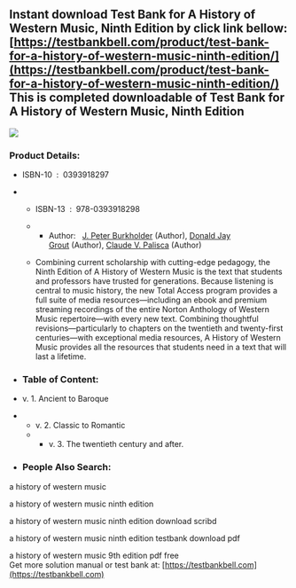 Instant download **Test Bank for A History of Western Music, Ninth Edition** by click link bellow:  
[https://testbankbell.com/product/test-bank-for-a-history-of-western-music-ninth-edition/](https://testbankbell.com/product/test-bank-for-a-history-of-western-music-ninth-edition/)  
This is completed downloadable of Test Bank for A History of Western Music, Ninth Edition
-----------------------------------------------------------------------------------------


![](https://testbankbell.com/wp-content/uploads/2023/05/Test-Bank-for-A-History-of-Western-Music-Ninth-Edition-228x228-1.jpg)
### Product Details:


* ISBN-10 ‏ : ‎ 0393918297
* * ISBN-13 ‏ : ‎ 978-0393918298
  * * Author:   [J. Peter Burkholder](https://www.amazon.com/J-Peter-Burkholder/e/B001IGORJK/ref=dp_byline_cont_book_1) (Author), [Donald Jay Grout](https://www.amazon.com/Donald-Jay-Grout/e/B000APY12S/ref=dp_byline_cont_book_2) (Author), [Claude V. Palisca](https://www.amazon.com/Claude-V-Palisca/e/B001IGON9E/ref=dp_byline_cont_book_3) (Author)
   
  * Combining current scholarship with cutting-edge pedagogy, the Ninth Edition of A History of Western Music is the text that students and professors have trusted for generations. Because listening is central to music history, the new Total Access program provides a full suite of media resources―including an ebook and premium streaming recordings of the entire Norton Anthology of Western Music repertoire―with every new text. Combining thoughtful revisions―particularly to chapters on the twentieth and twenty-first centuries―with exceptional media resources, A History of Western Music provides all the resources that students need in a text that will last a lifetime.
 
* ### Table of Content:

* v. 1. Ancient to Baroque
* * v. 2. Classic to Romantic
  * * v. 3. The twentieth century and after.
   
* ### People Also Search:

a history of western music

a history of western music ninth edition

a history of western music ninth edition download scribd

a history of western music ninth edition testbank download pdf

a history of western music 9th edition pdf free  
 Get more solution manual or test bank at: [https://testbankbell.com](https://testbankbell.com)
